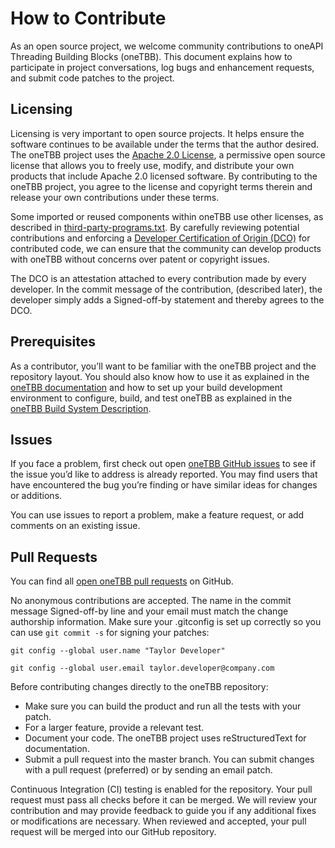 <!--
******************************************************************************
* 
* Licensed under the Apache License, Version 2.0 (the "License");
* you may not use this file except in compliance with the License.
* You may obtain a copy of the License at
*
*     http://www.apache.org/licenses/LICENSE-2.0
*
* Unless required by applicable law or agreed to in writing, software
* distributed under the License is distributed on an "AS IS" BASIS,
* WITHOUT WARRANTIES OR CONDITIONS OF ANY KIND, either express or implied.
* See the License for the specific language governing permissions and
* limitations under the License.
*******************************************************************************/-->

# How to Contribute
As an open source project, we welcome community contributions to oneAPI Threading Building Blocks (oneTBB).  This document explains how to participate in project conversations, log bugs and enhancement requests, and submit code patches to the project. 

## Licensing 

Licensing is very important to open source projects. It helps ensure the software continues to be available under the terms that the author desired. The oneTBB project uses the [Apache 2.0 License](https://github.com/oneapi-src/oneTBB/blob/master/LICENSE.txt), a permissive open source license that allows you to freely use, modify, and distribute your own products that include Apache 2.0 licensed software. By contributing to the oneTBB project, you agree to the license and copyright terms therein and release your own contributions under these terms. 

Some imported or reused components within oneTBB use other licenses, as described in [third-party-programs.txt](https://github.com/oneapi-src/oneTBB/blob/master/third-party-programs.txt). By carefully reviewing potential contributions and enforcing a [Developer Certification of Origin (DCO)](https://developercertificate.org/) for contributed code, we can ensure that the community can develop products with oneTBB without concerns over patent or copyright issues. 

The DCO is an attestation attached to every contribution made by every developer. In the commit message of the contribution, (described later), the developer simply adds a Signed-off-by statement and thereby agrees to the DCO. 

## Prerequisites 

As a contributor, you’ll want to be familiar with the oneTBB project and the repository layout. You should also know how to use it as explained in the [oneTBB documentation](https://oneapi-src.github.io/oneTBB/) and how to set up your build development environment to configure, build, and test oneTBB as explained in the [oneTBB Build System Description](cmake/README.md). 

## Issues 
If you face a problem, first check out open [oneTBB GitHub issues](https://github.com/oneapi-src/oneTBB/issues) to see if the issue you’d like to address is already reported. You may find users that have encountered the bug you’re finding or have similar ideas for changes or additions.

You can use issues to report a problem, make a feature request, or add comments on an existing issue. 

## Pull Requests 

You can find all [open oneTBB pull requests](https://github.com/oneapi-src/oneTBB/pulls) on GitHub. 

No anonymous contributions are accepted. The name in the commit message Signed-off-by line and your email must match the change authorship information.  Make sure your .gitconfig is set up correctly so you can use `git commit -s` for signing your patches: 

`git config --global user.name "Taylor Developer"`

`git config --global user.email taylor.developer@company.com`
 

Before contributing changes directly to the oneTBB repository: 

* Make sure you can build the product and run all the tests with your patch. 
* For a larger feature, provide a relevant test. 
* Document your code. The oneTBB project uses reStructuredText for documentation.  
* Submit a pull request into the master branch. You can submit changes with a pull request (preferred) or by sending an email patch.  

Continuous Integration (CI) testing is enabled for the repository. Your pull request must pass all checks before it can be merged. We will review your contribution and may provide feedback to guide you if any additional fixes or modifications are necessary. When reviewed and accepted, your pull request will be merged into our GitHub repository. 
